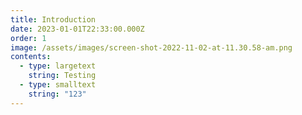```yaml
---
title: Introduction
date: 2023-01-01T22:33:00.000Z
order: 1
image: /assets/images/screen-shot-2022-11-02-at-11.30.58-am.png
contents:
  - type: largetext
    string: Testing
  - type: smalltext
    string: "123"
---
```

